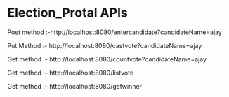 # Election_Protal   APIs
Post method :-http://localhost:8080/entercandidate?candidateName=ajay

Put Method :- http://localhost:8080/castvote?candidateName=ajay

Get method :- http://localhost:8080/countvote?candidateName=ajay

Get method :- http://localhost:8080/listvote

Get method :- http://localhost:8080/getwinner

